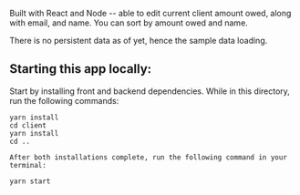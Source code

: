 Built with React and Node -- able to edit current client amount owed, along with email, and name. You can sort by amount owed and name.

There is no persistent data as of yet, hence the sample data loading.



## Starting this app locally:
Start by installing front and backend dependencies. While in this directory, run the following commands:

```
yarn install
cd client
yarn install
cd ..

After both installations complete, run the following command in your terminal:

yarn start

```





